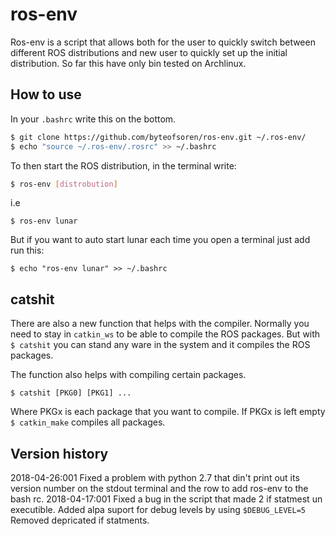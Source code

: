 # ros-env
Ros-env is a script that allows both for the user to quickly switch between
different ROS distributions and new user to quickly set up the initial
distribution. So far this have only bin tested on Archlinux.
## How to use
In your `.bashrc` write this on the bottom.
```bash
$ git clone https://github.com/byteofsoren/ros-env.git ~/.ros-env/
$ echo "source ~/.ros-env/.rosrc" >> ~/.bashrc
```
To then start the ROS distribution, in the terminal write:
```bash
$ ros-env [distrobution]
```
i.e
```
$ ros-env lunar
```
But if you want to auto start lunar each time you open a terminal just add run
this:
```
$ echo "ros-env lunar" >> ~/.bashrc
```
## catshit
There are also a new function that helps with the compiler.
Normally you need to stay in `catkin_ws` to be able to compile the ROS packages.
But with `$ catshit` you can stand any ware in the system and it compiles the
ROS packages.

The function also helps with compiling certain packages.
```
$ catshit [PKG0] [PKG1] ...
```
Where PKGx is each package that you want to compile.
If PKGx is left empty `$ catkin_make` compiles all packages.


## Version history
2018-04-26:001
   Fixed a problem with python 2.7 that din't print out its version number on
   the stdout terminal and the row to add ros-env to the bash rc.
2018-04-17:001
   Fixed a bug in the script that made 2 if statmest un executible.
   Added alpa suport for debug levels by using `$DEBUG_LEVEL=5`
   Removed depricated if statments.
